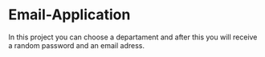 # Email-Application
In this project you can choose a departament and after this you will receive a random password and an email adress.

